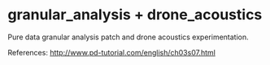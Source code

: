 # granular_analysis +  drone_acoustics
Pure data granular analysis patch and drone acoustics experimentation.

References: http://www.pd-tutorial.com/english/ch03s07.html
